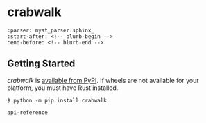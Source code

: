 # crabwalk

```{include} ../README.md
:parser: myst_parser.sphinx_
:start-after: <!-- blurb-begin -->
:end-before: <!-- blurb-end -->
```

## Getting Started

_crabwalk_ is [available from PyPI][crabwalk-pypi]. If wheels are not available
for your platform, you must have Rust installed.

[crabwalk-pypi]: https://pypi.org/project/crabwalk/

```console
$ python -m pip install crabwalk
```

```{toctree}
api-reference
```
